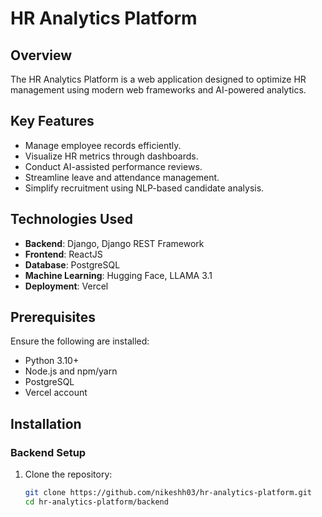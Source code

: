 # HR Analytics Platform  

## Overview  
The HR Analytics Platform is a web application designed to optimize HR management using modern web frameworks and AI-powered analytics.  

## Key Features  
- Manage employee records efficiently.  
- Visualize HR metrics through dashboards.  
- Conduct AI-assisted performance reviews.  
- Streamline leave and attendance management.  
- Simplify recruitment using NLP-based candidate analysis.  

## Technologies Used  
- **Backend**: Django, Django REST Framework  
- **Frontend**: ReactJS  
- **Database**: PostgreSQL  
- **Machine Learning**: Hugging Face, LLAMA 3.1  
- **Deployment**: Vercel  

## Prerequisites  
Ensure the following are installed:  
- Python 3.10+  
- Node.js and npm/yarn  
- PostgreSQL  
- Vercel account  

## Installation  

### Backend Setup  
1. Clone the repository:  
   ```bash
   git clone https://github.com/nikeshh03/hr-analytics-platform.git  
   cd hr-analytics-platform/backend  
